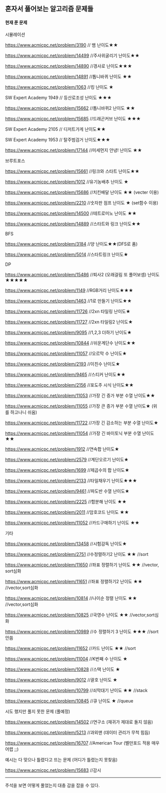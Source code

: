 ## 혼자서 풀어보는 알고리즘 문제들

#### 현재 푼 문제

시뮬레이션

https://www.acmicpc.net/problem/3190 // 뱀  난이도★★

https://www.acmicpc.net/problem/14499 //주사위굴리기 난이도★★

https://www.acmicpc.net/problem/14890 //경사로 난이도★★★

https://www.acmicpc.net/problem/14891 //톱니바퀴 난이도 ★★

https://www.acmicpc.net/problem/1063 //킹 난이도 ★

SW Expert Academy 1949 // 등산로조성 난이도 ★★★

https://www.acmicpc.net/problem/15662 //톱니바퀴2 난이도 ★★

https://www.acmicpc.net/problem/15685 //드래곤커브 난이도 ★★★

SW Expert Academy 2105 // 디저트가게 난이도★★

SW Expert Academy 1953 // 탈주범검거 난이도★★★

https://www.acmicpc.net/problem/17144 //미세먼지 안녕! 난이도 ★★

브루트포스

https://www.acmicpc.net/problem/15661 //링크와 스타트 난이도★★

https://www.acmicpc.net/problem/1012 //유기농배추 난이도 ★

https://www.acmicpc.net/problem/15686 //치킨배달  난이도 ★★ (vecter 이용)

https://www.acmicpc.net/problem/2210 //숫자판 점프 난이도 ★ (set함수 이용)

https://www.acmicpc.net/problem/14500 //테트로미노 난이도 ★★

https://www.acmicpc.net/problem/14889 //스타트와 링크 난이도★★

BFS

https://www.acmicpc.net/problem/3184 //양 난이도★★(DFS로 품)

https://www.acmicpc.net/problem/5014 //스타트링크 난이도★

DP

https://www.acmicpc.net/problem/15486 //퇴사2 (오래걸림 또 풀어보셈) 난이도★★★★★

https://www.acmicpc.net/problem/1149 //RGB거리 난이도★★★

https://www.acmicpc.net/problem/1463 //1로 만들기 난이도★★ 

https://www.acmicpc.net/problem/11726 //2xn 타일링 난이도★

https://www.acmicpc.net/problem/11727 //2xn 타일링2 난이도★

https://www.acmicpc.net/problem/9095 //1,2,3 더하기 난이도★

https://www.acmicpc.net/problem/10844 //쉬운계단수 난이도★★

https://www.acmicpc.net/problem/11057 //오르막 수 난이도★

https://www.acmicpc.net/problem/2193 //이친수 난이도★

https://www.acmicpc.net/problem/9465 //스티커 난이도★★

https://www.acmicpc.net/problem/2156  //포도주 시식 난이도★★

https://www.acmicpc.net/problem/11053 //가장 긴 증가 부분 수열 난이도★★

https://www.acmicpc.net/problem/11055 //가장 큰 증가 부분 수열 난이도★ (위를 하고나니 쉬움)

https://www.acmicpc.net/problem/11722 //가장 긴 감소하는 부분 수열 난이도★

https://www.acmicpc.net/problem/11054 //가장 긴 바이토닉 부분 수열 난이도★★

https://www.acmicpc.net/problem/1912 //연속합 난이도★

https://www.acmicpc.net/problem/2579 //계단오르기 난이도★

https://www.acmicpc.net/problem/1699 //제곱수의 합 난이도★

https://www.acmicpc.net/problem/2133 //타일채우기 난이도★★★

https://www.acmicpc.net/problem/9461 //파도반 수열 난이도★

https://www.acmicpc.net/problem/2225 //합분해 난이도 ★★

https://www.acmicpc.net/problem/2011 //암호코드 난이도 ★★ 

https://www.acmicpc.net/problem/11052 //카드구매하기 난이도 ★★

기타

https://www.acmicpc.net/problem/13458 //시험감독 난이도★

https://www.acmicpc.net/problem/2751 //수정렬하기2 난이도 ★★ //sort

https://www.acmicpc.net/problem/11650 //좌표 정렬하기 난이도 ★★ //vector, sort심화

https://www.acmicpc.net/problem/11651 //좌표 정렬하기2 난이도 ★★ //vector,sort심화

https://www.acmicpc.net/problem/10814 //나이순 정렬 난이도 ★★ //vector,sort심화

https://www.acmicpc.net/problem/10825 //국영수 난이도 ★★ //vector,sort심화

https://www.acmicpc.net/problem/10989 //수 정렬하기 3 난이도 ★★★ //sort 안씀

https://www.acmicpc.net/problem/11652 //카드 난이도 ★★ //sort

https://www.acmicpc.net/problem/11004 //K번째 수 난이도 ★

https://www.acmicpc.net/problem/10828 //스택 난이도 ★

https://www.acmicpc.net/problem/9012 //괄호  난이도 ★

https://www.acmicpc.net/problem/10799 //쇠막대기 난이도 ★★ //stack

https://www.acmicpc.net/problem/10845 //큐 난이도 ★ //queue



시도 했지만 풀지 못한 문제 (풀예정)

https://www.acmicpc.net/problem/14502 //연구소 (재귀가 제대로 돌지 않음)

https://www.acmicpc.net/problem/5213 //과외맨 (데이터 관리가 무척 힘듬)

https://www.acmicpc.net/problem/16707 //American Tour (벨만포드 적용 매우 어렵 ;;)

예시는 다 맞으나 틀렸다고 뜨는 문제 (어디가 틀렸는지 못찾음)

https://www.acmicpc.net/problem/15683 //감시

---

주석을 보면 어떻게 풀었는지 대충 감을 잡을 수 있다.

